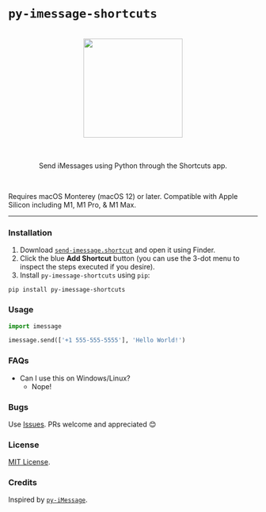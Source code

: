 # `py-imessage-shortcuts`

<div align="center">

<br>
<img src="img/logo.png" width="200">
<br>
<br>
<br>

Send iMessages using Python through the Shortcuts app.

<br>
</div>

Requires macOS Monterey (macOS 12) or later. Compatible with Apple Silicon including M1, M1 Pro, & M1 Max.

---

### Installation

1. Download [`send-imessage.shortcut`](https://github.com/kevinschaich/py-imessage-shortcuts/raw/master/send-imessage.shortcut) and open it using Finder.
2. Click the blue **Add Shortcut** button (you can use the 3-dot menu to inspect the steps executed if you desire).
3. Install `py-imessage-shortcuts` using `pip`:

```
pip install py-imessage-shortcuts
```

### Usage

```python
import imessage

imessage.send(['+1 555-555-5555'], 'Hello World!')
```

### FAQs

* Can I use this on Windows/Linux?
    * Nope!

### Bugs

Use [Issues](https://github.com/kevinschaich/py-imessage-shortcuts/issues). PRs welcome and appreciated 😊

### License

[MIT License](https://github.com/kevinschaich/py-imessage-shortcuts/blob/master/LICENSE).

### Credits

Inspired by [`py-iMessage`](https://github.com/Rolstenhouse/py-iMessage).
